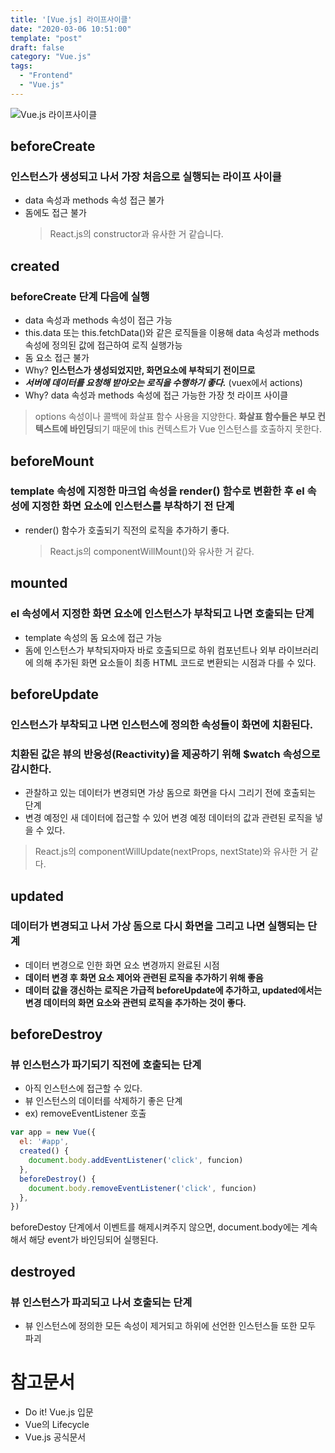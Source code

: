 ```yaml
---
title: '[Vue.js] 라이프사이클'
date: "2020-03-06 10:51:00"
template: "post"
draft: false
category: "Vue.js"
tags:
  - "Frontend"
  - "Vue.js"
---
```


<img src="https://kr.vuejs.org/images/lifecycle.png" alt="Vue.js 라이프사이클">

## beforeCreate

### 인스턴스가 생성되고 나서 가장 처음으로 실행되는 라이프 사이클

- data 속성과 methods 속성 접근 불가
- 돔에도 접근 불가
  > React.js의 constructor과 유사한 거 같습니다.

## created

### beforeCreate 단계 다음에 실행

- data 속성과 methods 속성이 접근 가능
- this.data 또는 this.fetchData()와 같은 로직들을 이용해 data 속성과 methods 속성에 정의된 값에 접근하여 로직 실행가능
- 돔 요소 접근 불가
- Why? **인스턴스가 생성되었지만, 화면요소에 부착되기 전이므로**
- **_서버에 데이터를 요청해 받아오는 로직을 수행하기 좋다._** (vuex에서 actions)
- Why? data 속성과 methods 속성에 접근 가능한 가장 첫 라이프 사이클

> options 속성이나 콜백에 화살표 함수 사용을 지양한다. **화살표 함수들은 부모 컨텍스트에 바인딩**되기 때문에 this 컨텍스트가 Vue 인스턴스를 호출하지 못한다.

## beforeMount

### template 속성에 지정한 마크업 속성을 render() 함수로 변환한 후 el 속성에 지정한 화면 요소에 인스턴스를 부착하기 전 단계

- render() 함수가 호출되기 직전의 로직을 추가하기 좋다.
  > React.js의 componentWillMount()와 유사한 거 같다.

## mounted

### el 속성에서 지정한 화면 요소에 인스턴스가 부착되고 나면 호출되는 단계

- template 속성의 돔 요소에 접근 가능
- 돔에 인스턴스가 부착되자마자 바로 호출되므로 하위 컴포넌트나 외부 라이브러리에 의해 추가된 화면 요소들이 최종 HTML 코드로 변환되는 시점과 다를 수 있다.

## beforeUpdate

### 인스턴스가 부착되고 나면 인스턴스에 정의한 속성들이 화면에 치환된다.

### 치환된 값은 뷰의 반응성(Reactivity)을 제공하기 위해 \$watch 속성으로 감시한다.

- 관찰하고 있는 데이터가 변경되면 가상 돔으로 화면을 다시 그리기 전에 호출되는 단계
- 변경 예정인 새 데이터에 접근할 수 있어 변경 예정 데이터의 값과 관련된 로직을 넣을 수 있다.

> React.js의 componentWillUpdate(nextProps, nextState)와 유사한 거 같다.

## updated

### 데이터가 변경되고 나서 가상 돔으로 다시 화면을 그리고 나면 실행되는 단계

- 데이터 변경으로 인한 화면 요소 변경까지 완료된 시점
- **데이터 변경 후 화면 요소 제어와 관련된 로직을 추가하기 위해 좋음**
- **데이터 값을 갱신하는 로직은 가급적 beforeUpdate에 추가하고, updated에서는 변경 데이터의 화면 요소와 관련되 로직을 추가하는 것이 좋다.**

## beforeDestroy

### 뷰 인스턴스가 파기되기 직전에 호출되는 단계

- 아직 인스턴스에 접근할 수 있다.
- 뷰 인스턴스의 데이터를 삭제하기 좋은 단계
- ex) removeEventListener 호출

```javascript
var app = new Vue({
  el: '#app',
  created() {
    document.body.addEventListener('click', funcion)
  },
  beforeDestroy() {
    document.body.removeEventListener('click', funcion)
  },
})
```

beforeDestoy 단계에서 이벤트를 해제시켜주지 않으면, document.body에는 계속해서 해당 event가 바인딩되어 실행된다.

## destroyed

### 뷰 인스턴스가 파괴되고 나서 호출되는 단계

- 뷰 인스턴스에 정의한 모든 속성이 제거되고 하위에 선언한 인스턴스들 또한 모두 파괴

# 참고문서

- <a src="http://www.yes24.com/Product/Goods/58206961">Do it! Vue.js 입문</a>
- <a src="https://blog.martinwork.co.kr/vuejs/2018/02/05/vue-lifecycle-hooks.html">Vue의 Lifecycle</a>
- <a src="https://kr.vuejs.org/v2/api/#updated">Vue.js 공식문서</a>